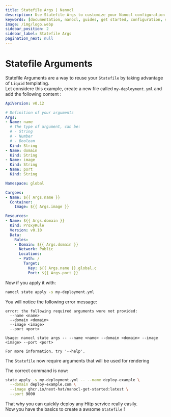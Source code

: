 ```yaml
---
title: Statefile Args | Nanocl
description: Use Statefile Args to customize your Nanocl configuration.
keywords: [documentation, nanocl, guides, get started, configuration, state, file, config, yaml, yml, statefile]
image: /img/logo.webp
sidebar_position: 2
sidebar_label: Statefile Args
pagination_next: null
---
```


# Statefile Arguments

Statefile Arguments are a way to reuse your `Statefile` by taking advantage of `Liquid` templating.<br />
Let considere this example, create a new file called `my-deployment.yml` and add the following content :

```yml
ApiVersion: v0.12

# Definition of your arguments
Args:
- Name: name
  # The type of argument, can be:
  # - String
  # - Number
  # - Boolean
  Kind: String
- Name: domain
  Kind: String
- Name: image
  Kind: String
- Name: port
  Kind: String

Namespace: global

Cargoes:
- Name: ${{ Args.name }}
  Container:
    Image: ${{ Args.image }}

Resources:
- Name: ${{ Args.domain }}
  Kind: ProxyRule
  Version: v0.10
  Data:
    Rules:
    - Domain: ${{ Args.domain }}
      Network: Public
      Locations:
      - Path: /
        Target:
          Key: ${{ Args.name }}.global.c
          Port: ${{ Args.port }}
```

Now if you apply it with:

```sh
nanocl state apply -s my-deployment.yml
```

You will notice the following error message:

```console
error: the following required arguments were not provided:
  --name <name>
  --domain <domain>
  --image <image>
  --port <port>

Usage: nanocl state args -- --name <name> --domain <domain> --image <image> --port <port>

For more information, try '--help'.
```

The `Statefile` now require arguments that will be used for rendering

The correct command is now:

```sh
state apply -s my-deployment.yml -- --name deploy-example \
  --domain deploy-example.com \
  --image ghcr.io/next-hat/nanocl-get-started:latest \
  --port 9000
```

That why you can quickly deploy any Http service really easily.<br />
Now you have the basics to create a awsome `Statefile` !
